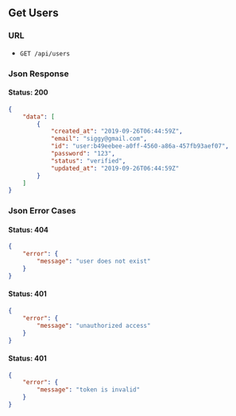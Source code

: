 ## Get Users

### URL
- ```GET /api/users```

### Json Response

#### Status: 200

```json
{
    "data": [
        {
            "created_at": "2019-09-26T06:44:59Z",
            "email": "siggy@gmail.com",
            "id": "user:b49eebee-a0ff-4560-a86a-457fb93aef07",
            "password": "123",
            "status": "verified",
            "updated_at": "2019-09-26T06:44:59Z"
        }
    ]
}
```

### Json Error Cases

#### Status: 404

```json
{
    "error": {
        "message": "user does not exist"
    }
}
```

#### Status: 401

```json
{
    "error": {
        "message": "unauthorized access"
    }
}
```

#### Status: 401

```json
{
    "error": {
        "message": "token is invalid"
    }
}
```
